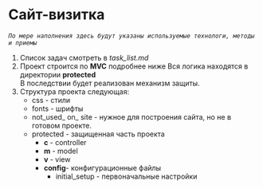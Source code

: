 Сайт-визитка
============
*`По мере наполнения здесь будут указаны используемые технологи, методы и приемы`*
<br>
1. Список задач смотреть в _task_list.md_
2. Проект строится по __MVC__ подробнее ниже
    Вся логика находятся в директории __protected__<br>
    В последствии будет реализован механизм защиты.
3. Структура проекта следующая:
    + css                - стили
    + fonts              - шрифты
    + not_used_ on_ site - нужное для построения сайта, но не в готовом проекте.
    + protected          - защищенная часть проекта
        * __с__     - controller
        * __m__     - model
        * __v__     - view
        * __config__- конфигурационные файлы
            * initial_setup - первоначальные настройки